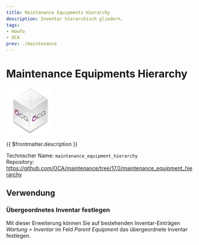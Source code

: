 ```yaml
---
title: Maintenance Equipments Hierarchy
description: Inventar hierarchisch gliedern.
tags:
- HowTo
- OCA
prev: ./maintenance
---
```

# Maintenance Equipments Hierarchy
![icon_oca_app](attachments/icon_oca_app.png)

{{ $frontmatter.description }}

Technischer Name: `maintenance_equipment_hierarchy`\
Repository: <https://github.com/OCA/maintenance/tree/17.0/maintenance_equipment_hierarchy>

## Verwendung

### Übergeordnetes Inventar festlegen

Mit dieser Erweiterung können Sie auf bestehenden Inventar-Einträgen *Wartung > Inventar* im Feld *Parent Equipment* das übergeordnete Inventar festlegen.